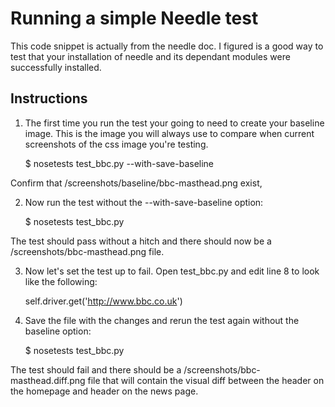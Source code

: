 Running a simple Needle test
============================
This code snippet is actually from the needle doc. I figured is a good way to test that your installation of
needle and its dependant modules were successfully installed.

Instructions
------------
1) The first time you run the test your going to need to create your baseline image. This is the image you will always use to compare when current screenshots of the css image you're testing.

    $ nosetests test_bbc.py --with-save-baseline

Confirm that /screenshots/baseline/bbc-masthead.png exist,

2) Now run the test without the --with-save-baseline option:

    $ nosetests test_bbc.py

The test should pass without a hitch and there should now be a /screenshots/bbc-masthead.png file.

3) Now let's set the test up to fail. Open test_bbc.py and edit line 8 to look like the following:

    self.driver.get('http://www.bbc.co.uk')

4) Save the file with the changes and rerun the test again without the baseline option:

    $ nosetests test_bbc.py

The test should fail and there should be a /screenshots/bbc-masthead.diff.png file that will contain the visual diff between the header on the homepage and header on the news page.
